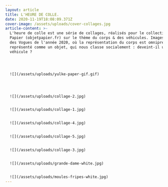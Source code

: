 ```yaml
---
layout: article
title: L'HEURE DE COLLE.
date: 2020-11-19T18:08:09.371Z
cover-image: /assets/uploads/cover-collages.jpg
article-content: >-
  L'heure de colle est une série de collages, réalisés pour le collectif Objet
  Papier (objetpapier.fr) sur le thème du corps & des véhicules. Images tirées
  des Vogues de l'année 2020, où la représentation du corps est omniprésente,
  représenté comme un objet, qui nous classe socialement : deveint-il un
  véhicule ? 




  ![](/assets/uploads/yulke-paper-gif.gif)




  ![](/assets/uploads/collage-2.jpg)


  ![](/assets/uploads/collage-1.jpg)


  ![](/assets/uploads/collage-4.jpg)


  ![](/assets/uploads/collage-5.jpg)


  ![](/assets/uploads/collage-3.jpg)


  ![](/assets/uploads/grande-dame-white.jpg)


  ![](/assets/uploads/moules-fripes-white.jpg)
---
```


